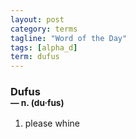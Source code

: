 ```yaml
---
layout: post
category: terms
tagline: "Word of the Day"
tags: [alpha_d]
term: dufus
---
```


<h3>Dufus<br/> <small>&mdash; n. (du<span>&middot;</span>fus)</small></h3>
<p><ol>
<li>please whine</li>
</ol></p>
